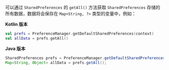 可以通过 `SharedPreferences` 的 `getAll()` 方法获取 `SharedPreferences` 存储的所有数据，数据将会保存在 `Map<String, ?>` 类型的变量中，例如：

**Kotlin 版本**

```kotlin
val prefs = PreferenceManager.getDefaultSharedPreferences(context)
val allData = prefs.getAll()
```

**Java 版本**

```java
SharedPreferences prefs = PreferenceManager.getDefaultSharedPreferences(context);
Map<String, Object> allData = prefs.getAll();
```


